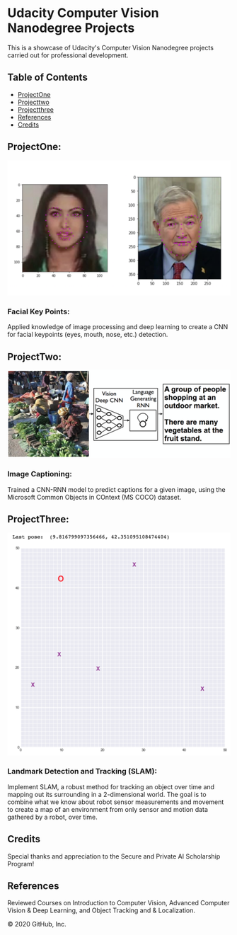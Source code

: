# Udacity Computer Vision Nanodegree Projects

This is a showcase of Udacity's Computer Vision Nanodegree projects carried out for professional development.


## Table of Contents

* [ProjectOne](#projectOne)
* [Projecttwo](#projectTwo)
* [Projectthree](#projectThree)
* [References](#references)
* [Credits](#credits)



## ProjectOne: 

![](project3/screen-shot-2018-04-10-at-8.24.14-pm.png)
### Facial Key Points:
Applied knowledge of image processing and deep learning to create a CNN for facial keypoints (eyes, mouth, nose, etc.) detection.

## ProjectTwo: 

![](project3/image-captioning.png)
### Image Captioning:
Trained a CNN-RNN model to predict captions for a given image, using the Microsoft Common Objects in COntext (MS COCO) dataset.

## ProjectThree:

![](slam-graph.png)
### Landmark Detection and Tracking (SLAM):
Implement SLAM, a robust method for tracking an object over time and mapping out its surrounding in a 2-dimensional world. The goal is to combine what we know about robot sensor measurements and movement to create a map of an environment from only sensor and motion data gathered by a robot, over time.

## Credits
Special thanks and appreciation to the Secure and Private AI Scholarship Program!

## References
Reviewed Courses on Introduction to Computer Vision, Advanced Computer Vision & Deep Learning, and  Object Tracking and & Localization.

© 2020 GitHub, Inc.
